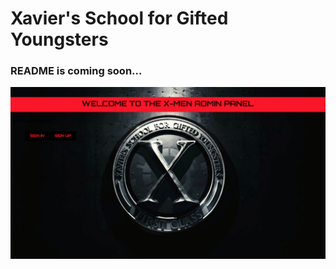 
# Xavier's School for Gifted Youngsters
### README is coming soon...

<img src="https://github.com/mary-tkachenko/xavier_school_for_gifted_youngsters/blob/master/Screenshot%202018-09-04%2022.26.25.png?raw=true">

